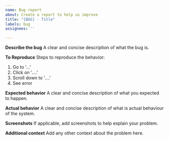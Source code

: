 ```yaml
---
name: Bug report
about: Create a report to help us improve
title: "[BUG] - Title"
labels: bug
assignees: ''

---
```


**Describe the bug**
A clear and concise description of what the bug is.

**To Reproduce**
Steps to reproduce the behavior:
1. Go to '...'
2. Click on '....'
3. Scroll down to '....'
4. See error

**Expected behavior**
A clear and concise description of what you expected to happen.

**Actual behavior**
A clear and concise description of what is actual behaviour of the system.

**Screenshots**
If applicable, add screenshots to help explain your problem.

**Additional context**
Add any other context about the problem here.
